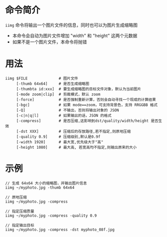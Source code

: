# 命令简介 

`iimg` 命令将输出一个图片文件的信息，同时也可以为图片生成缩略图

- 本命令会自动为图片文件增加 "width" 和 "height" 这两个元数据
- 如果不是一个图片文件，本命令将抛错

# 用法

    iimg $FILE              # 图片文件 
         [-thumb 64x64]     # 是否生成缩略图
         [-thumbta id:xxx]  # 要生成缩略图的目标文件对象，默认为当前图片
         [-mode zoom|clip]  # 剪裁模式，默认 zoom
         [-force]           # 是否强制重新计算，否则会自动寻找一个现成的计算结果
         [-bgc]             # 如果 mode==zoom，可支持背景色，支持 RRGGBB 格式
         [-Q]               # 不输出，否则将输出对象的 JSON        
         [-c|n|q|l]         # 如果输出的话，JSON 的格式
         [-compress]        # 是否压缩,这影响到dst/quality/width/height 是否生效
         [-dst XXX]         # 压缩后的存放路径,若不指定,则原地压缩
         [-quality 0.9]     # 压缩级别,默认是0.9f
         [-width 1920]      # 最大宽,优先级大于"高"
         [-height 1080]     # 最大高, 若宽高均不指定,则输出原来的大小 
         
    
# 示例

    // 生成 64x64 大小的缩略图，并输出图片信息
    iimg ~/myphoto.jpg -thumb 64x64 
    
    // 原地压缩
    iimg ~/myphoto.jpg -compress
    
    // 指定压缩质量
    iimg ~/myphoto.jpg -compress -quality 0.9
    
    // 指定输出目标
    iimg ~/myphoto.jpg -compress -dst myphoto_08f.jpg